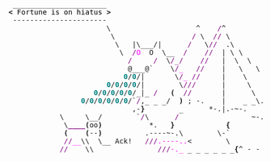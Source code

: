 <pre style="font-family:Menlo,'DejaVu Sans Mono',consolas,'Courier New',monospace"> ______________________                                                    <span style="color: #5f5fff; text-decoration-color: #5f5fff">+------- </span><span style="color: #5f5fff; text-decoration-color: #5f5fff; font-weight: bold">Tuesday, 18 April 2023</span><span style="color: #5f5fff; text-decoration-color: #5f5fff"> -------+</span> <a href="https://www.informatik.uni-leipzig.de/~akiki/">Christopher Akiki</a>                
<span style="font-weight: bold">&lt;</span><span style="color: #000000; text-decoration-color: #000000"> Fortune is on hiatus </span><span style="font-weight: bold">&gt;</span>                                                   <span style="color: #5f5fff; text-decoration-color: #5f5fff">|</span>                                      <span style="color: #5f5fff; text-decoration-color: #5f5fff">|</span> ┣━━ Interests                    
 ----------------------                                                    <span style="color: #5f5fff; text-decoration-color: #5f5fff">|</span> Hello, friend.                       <span style="color: #5f5fff; text-decoration-color: #5f5fff">|</span> ┃   ┣━━ My cat                   
                       \                    ^    <span style="color: #800080; text-decoration-color: #800080">/</span>^                        <span style="color: #5f5fff; text-decoration-color: #5f5fff">|</span>                                      <span style="color: #5f5fff; text-decoration-color: #5f5fff">|</span> ┃   ┣━━ Representation Learning  
                        \                  <span style="color: #800080; text-decoration-color: #800080">/</span> \  <span style="color: #800080; text-decoration-color: #800080">//</span> \                       <span style="color: #5f5fff; text-decoration-color: #5f5fff">|</span> <span style="font-style: italic">This auto-generated message panel </span>   <span style="color: #5f5fff; text-decoration-color: #5f5fff">|</span> ┃   ┣━━ Language Generation      
                         \   |\___/|      <span style="color: #800080; text-decoration-color: #800080">/</span>   \<span style="color: #800080; text-decoration-color: #800080">//</span>  .\                      <span style="color: #5f5fff; text-decoration-color: #5f5fff">|</span> <span style="font-style: italic">was brought to you by the </span><span style="font-weight: bold; font-style: italic"><a href="https://en.wikipedia.org/wiki/Cowsay">cowsay</a></span><span style="font-style: italic"> </span>    <span style="color: #5f5fff; text-decoration-color: #5f5fff">|</span> ┃   ┣━━ Text Mining              
                          \  <span style="color: #800080; text-decoration-color: #800080">/</span><span style="color: #ff00ff; text-decoration-color: #ff00ff">O</span>  O  \__  <span style="color: #800080; text-decoration-color: #800080">/</span>    <span style="color: #800080; text-decoration-color: #800080">//</span>  | \ \           *----*   <span style="color: #5f5fff; text-decoration-color: #5f5fff">|</span> <span style="font-style: italic">dragon-and-cow, </span><span style="font-weight: bold; font-style: italic"><a href="https://en.wikipedia.org/wiki/Fortune_(Unix)">fortune</a></span><span style="font-style: italic"> and </span><span style="font-weight: bold; font-style: italic"><a href="https://github.com/willmcgugan/rich">Rich</a></span><span style="font-style: italic">. </span>   <span style="color: #5f5fff; text-decoration-color: #5f5fff">|</span> ┃   ┣━━ Dataset Creation         
                            <span style="color: #800080; text-decoration-color: #800080">/</span>     <span style="color: #800080; text-decoration-color: #800080">/</span>  \<span style="color: #800080; text-decoration-color: #800080">/_/</span>    <span style="color: #800080; text-decoration-color: #800080">//</span>   |  \  \          \   |   <span style="color: #5f5fff; text-decoration-color: #5f5fff">|</span>                                      <span style="color: #5f5fff; text-decoration-color: #5f5fff">|</span> ┃   ┗━━ TODO                     
                            @___@`    \<span style="color: #800080; text-decoration-color: #800080">/</span><span style="color: #ff00ff; text-decoration-color: #ff00ff">_</span>   <span style="color: #800080; text-decoration-color: #800080">//</span>    |   \   \         \<span style="color: #800080; text-decoration-color: #800080">/</span>\ \  <span style="color: #5f5fff; text-decoration-color: #5f5fff">|</span> <span style="font-weight: bold; font-style: italic">Follow me on twitter: </span><span style="font-weight: bold; font-style: italic"><a href="https://twitter.com/christopher">@christopher</a></span>   <span style="color: #5f5fff; text-decoration-color: #5f5fff">|</span> ┣━━ Past Lives                   
                           <span style="color: #008080; text-decoration-color: #008080; font-weight: bold">0</span>/<span style="color: #008080; text-decoration-color: #008080; font-weight: bold">0</span>/|       \<span style="color: #800080; text-decoration-color: #800080">/</span><span style="color: #ff00ff; text-decoration-color: #ff00ff">_</span> <span style="color: #800080; text-decoration-color: #800080">//</span>     |    \    \         \  \ <span style="color: #5f5fff; text-decoration-color: #5f5fff">|</span>                                      <span style="color: #5f5fff; text-decoration-color: #5f5fff">|</span> ┃   ┣━━ Sociocultural antropology
                       <span style="color: #008080; text-decoration-color: #008080; font-weight: bold">0</span>/<span style="color: #008080; text-decoration-color: #008080; font-weight: bold">0</span>/<span style="color: #008080; text-decoration-color: #008080; font-weight: bold">0</span>/<span style="color: #008080; text-decoration-color: #008080; font-weight: bold">0</span>/|        \<span style="color: #800080; text-decoration-color: #800080">///</span>      |     \     \       |  | <span style="color: #5f5fff; text-decoration-color: #5f5fff">+--------------------------------------+</span> ┃   ┗━━ Network Engineering      
                    <span style="color: #008080; text-decoration-color: #008080; font-weight: bold">0</span>/<span style="color: #008080; text-decoration-color: #008080; font-weight: bold">0</span>/<span style="color: #008080; text-decoration-color: #008080; font-weight: bold">0</span>/<span style="color: #008080; text-decoration-color: #008080; font-weight: bold">0</span>/<span style="color: #008080; text-decoration-color: #008080; font-weight: bold">0</span>/_|_ <span style="color: #800080; text-decoration-color: #800080">/</span>   <span style="font-weight: bold">(</span>  <span style="color: #800080; text-decoration-color: #800080">//</span>       |      \     _\     |  <span style="color: #800080; text-decoration-color: #800080">/</span>                                          ┣━━ Current Location             
                 <span style="color: #008080; text-decoration-color: #008080; font-weight: bold">0</span>/<span style="color: #008080; text-decoration-color: #008080; font-weight: bold">0</span>/<span style="color: #008080; text-decoration-color: #008080; font-weight: bold">0</span>/<span style="color: #008080; text-decoration-color: #008080; font-weight: bold">0</span>/<span style="color: #008080; text-decoration-color: #008080; font-weight: bold">0</span>/<span style="color: #008080; text-decoration-color: #008080; font-weight: bold">0</span>/`<span style="color: #800080; text-decoration-color: #800080">/</span>,_ _ _/  <span style="font-weight: bold">)</span> ; -.    |    _ _\.-~       <span style="color: #800080; text-decoration-color: #800080">/</span>   <span style="color: #800080; text-decoration-color: #800080">/</span>                                          ┃   ┗━━ Leipzig, Germany         
                             ,-<span style="font-weight: bold">}</span>        _      *-.|.-~-.           .~    ~                                          ┗━━ Previous Locations           
            \     \__/        `<span style="color: #800080; text-decoration-color: #800080">/</span>\      <span style="color: #800080; text-decoration-color: #800080">/</span>                 ~-. _ .-~      <span style="color: #800080; text-decoration-color: #800080">/</span>                                               ┣━━ Durham, England          
             \<span style="color: #800080; text-decoration-color: #800080; font-weight: bold">____</span><span style="font-weight: bold">(</span>oo<span style="font-weight: bold">)</span>           *.   <span style="font-weight: bold">}</span>            <span style="font-weight: bold">{</span>                   <span style="color: #800080; text-decoration-color: #800080">/</span>                                                ┗━━ Zouk Mikael, Lebanon     
             <span style="font-weight: bold">(</span>    <span style="font-weight: bold">(</span>--<span style="font-weight: bold">)</span>          .----~-.\        \-`                 .~                                                                              
             <span style="color: #800080; text-decoration-color: #800080">//</span><span style="color: #ff00ff; text-decoration-color: #ff00ff">__</span>\\  \__ Ack!   <span style="color: #800080; text-decoration-color: #800080">///</span><span style="color: #ff00ff; text-decoration-color: #ff00ff">.----..</span>&lt;        \             _ -~                                                                                
            <span style="color: #800080; text-decoration-color: #800080">//</span>    \\               <span style="color: #800080; text-decoration-color: #800080">///</span><span style="color: #ff00ff; text-decoration-color: #ff00ff">-._</span> _ _ _ _ _ _<span style="font-weight: bold">{</span>^ - - - - ~                                                                                    
                                                                                                                                                     
</pre>
